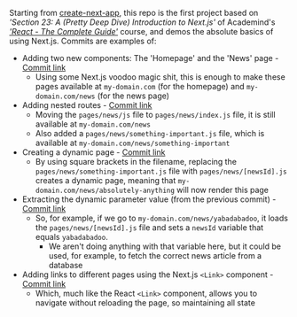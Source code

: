 Starting from [create-next-app](https://github.com/vercel/next.js/tree/canary/packages/create-next-app), this repo is the first project based on *'Section 23: A (Pretty Deep Dive) Introduction to Next.js'* of Academind's *['React - The Complete Guide'](https://acad.link/reactjs)* course, and demos the absolute basics of using Next.js. Commits are examples of:

* Adding two new components: The 'Homepage' and the 'News' page - [Commit link](https://github.com/jro31/react-nextjs-demo/commit/90127b987d56e5e9045bb9e75af743aebd2b24ab)
  * Using some Next.js voodoo magic shit, this is enough to make these pages available at `my-domain.com` (for the homepage) and `my-domain.com/news` (for the news page)
* Adding nested routes - [Commit link](https://github.com/jro31/react-nextjs-demo/commit/60a5276c1449dbbab7646fddc7760a4b70484213)
  * Moving the `pages/news/js` file to `pages/news/index.js` file, it is still available at `my-domain.com/news`
  * Also added a `pages/news/something-important.js` file, which is available at `my-domain.com/news/something-important`
* Creating a dynamic page - [Commit link](https://github.com/jro31/react-nextjs-demo/commit/2e73b1071b164bdb2257091046881d73cdb8b117)
  * By using square brackets in the filename, replacing the `pages/news/something-important.js` file with `pages/news/[newsId].js` creates a dynamic page, meaning that `my-domain.com/news/absolutely-anything` will now render this page
* Extracting the dynamic parameter value (from the previous commit) - [Commit link](https://github.com/jro31/react-nextjs-demo/commit/00b675572b56c68205b34bf85a6c7e03dfd4ddc6)
  * So, for example, if we go to `my-domain.com/news/yabadabadoo`, it loads the `pages/news/[newsId].js` file and sets a `newsId` variable that equals `yabadabadoo`.
    * We aren't doing anything with that variable here, but it could be used, for example, to fetch the correct news article from a database
* Adding links to different pages using the Next.js `<Link>` component - [Commit link](https://github.com/jro31/react-nextjs-demo/commit/5433e3b5b11a3153d46c1470a65c960114aea076)
  * Which, much like the React `<Link>` component, allows you to navigate without reloading the page, so maintaining all state
